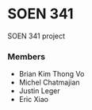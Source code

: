 # SOEN 341
SOEN 341 project

### Members

* Brian Kim Thong Vo
* Michel Chatmajian
* Justin Leger
* Eric Xiao
